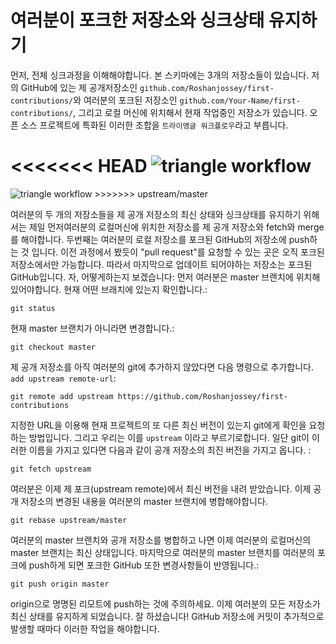# 여러분이 포크한 저장소와 싱크상태 유지하기

먼저, 전체 싱크과정을 이해해야합니다. 본 스키마에는 3개의 저장소들이 있습니다. 저의 GitHub에 있는 제 공개저장소인 `github.com/Roshanjossey/first-contributions/`와 여러분의 포크된 저장소인 `github.com/Your-Name/first-contributions/`, 그리고 로컬 머신에 위치해서 현재 작업중인 저장소가 있습니다. 오픈 소스 프로젝트에 특화된 이러한 조합을 `트라이앵글 워크플로우`라고 부릅니다.

<<<<<<< HEAD
<img style="float;" src="../../assets/triangle_workflow.png" alt="triangle workflow" />
=======
<img style="float;" src="https://firstcontributions.github.io/assets/additional-material/triangle_workflow.png" alt="triangle workflow" />
>>>>>>> upstream/master

여러분의 두 개의 저장소들을 제 공개 저장소의 최신 상태와 싱크상태를 유지하기 위해서는 제일 먼저여러분의 로컬머신에 위치한 저장소를 제 공개 저장소와 fetch와 merge를 해야합니다.
두번째는 여러분의 로컬 저장소를 포크된 GitHub의 저장소에 push하는 것 입니다. 이전 과정에서 봤듯이 "pull request"를 요청할 수 있는 곳은 오직 포크된 저장소에서만 가능합니다. 따라서 마지막으로 업데이트 되어야하는 저장소는 포크된 GitHub입니다.
자, 어떻게하는지 보겠습니다:
먼저 여러분은 master 브랜치에 위치해 있어야합니다. 현재 어떤 브래치에 있는지 확인합니다.:
```
git status
```
현재 master 브랜치가 아니라면 변경합니다.:
```
git checkout master
```

제 공개 저장소를 아직 여러분의 git에 추가하지 않았다면 다음 명령으로 추가합니다. `add upstream remote-url`:
```
git remote add upstream https://github.com/Roshanjossey/first-contributions
```
지정한 URL을 이용해 현재 프로젝트의 또 다른 최신 버전이 있는지 git에게 확인을 요청하는 방법입니다. 그리고 우리는 이를 `upstream` 이라고 부르기로합니다. 일단 git이 이러한 이름을 가지고 있다면 다음과 같이 공개 저장소의 최진 버전을 가지고 옵니다. :
```
git fetch upstream
```

여러분은 이제 제 포크(upstream remote)에서 최신 버전을 내려 받았습니다. 이제 공개 저장소의 변경된 내용을 여러분의 master 브랜치에 병합해야합니다.
```
git rebase upstream/master
```

여러분의 master 브랜치와 공개 저장소를 병합하고 나면 이제 여러분의 로컬머신의 master 브랜치는 최신 상태입니다. 마지막으로 여러분의 master 브랜치를 여러분의 포크에 push하게 되면 포크한 GitHub 또한 변경사항들이 반영됩니다.:
```
git push origin master
```
origin으로 명명된 리모트에 push하는 것에 주의하세요.
이제 여러분의 모든 저장소가 최신 상태를 유지하게 되었습니다. 
잘 하셨습니다! GitHub 저장소에 커밋이 추가적으로 발생할 때마다 이러한 작업을 해야합니다.


